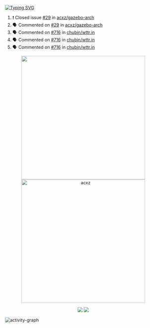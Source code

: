 [![Typing SVG](https://readme-typing-svg.herokuapp.com?size=16&color=AFFFA3&multiline=true&height=75&lines=contributing+to+robotics%2Faerospace%2Fml%2Fgpu+software;packaging+it+for+archlinux;ricer)](https://git.io/typing-svg)

<!--START_SECTION:activity-->
1. ❗️ Closed issue [#29](https://github.com/acxz/gazebo-arch/issues/29) in [acxz/gazebo-arch](https://github.com/acxz/gazebo-arch)
2. 🗣 Commented on [#29](https://github.com/acxz/gazebo-arch/issues/29) in [acxz/gazebo-arch](https://github.com/acxz/gazebo-arch)
3. 🗣 Commented on [#716](https://github.com/chubin/wttr.in/issues/716) in [chubin/wttr.in](https://github.com/chubin/wttr.in)
4. 🗣 Commented on [#716](https://github.com/chubin/wttr.in/issues/716) in [chubin/wttr.in](https://github.com/chubin/wttr.in)
5. 🗣 Commented on [#716](https://github.com/chubin/wttr.in/issues/716) in [chubin/wttr.in](https://github.com/chubin/wttr.in)
<!--END_SECTION:activity-->

<p align="center">
  <img width="400em" src=https://github-readme-stats.vercel.app/api?username=acxz&include_all_commits=true&show_icons=true />
  <img width="400em" src="https://github-readme-streak-stats.herokuapp.com/?user=acxz&" alt="acxz" />
</p>

<p align="center">
  <img src=https://github-readme-stats.vercel.app/api/top-langs/?username=acxz&layout=compact />
  <img src=https://github-profile-trophy.vercel.app/?username=acxz&row=2&column=4 />
</p>

![activity-graph](https://activity-graph.herokuapp.com/graph?username=acxz&theme=aqua)
